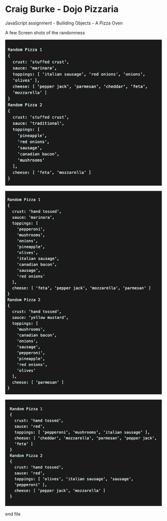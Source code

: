 # Craig Burke - Dojo Pizzaria

JavaScript assignment - Builiding Objects - A Pizza Oven

A few Screen shots of the randomness

![screenshot 1](./images/dojoPizzaria_screenshot1.png)

![screenshot 1](./images/dojoPizzaria_screenshot2.png)

![screenshot 1](./images/dojoPizzaria_screenshot3.png)

end file

